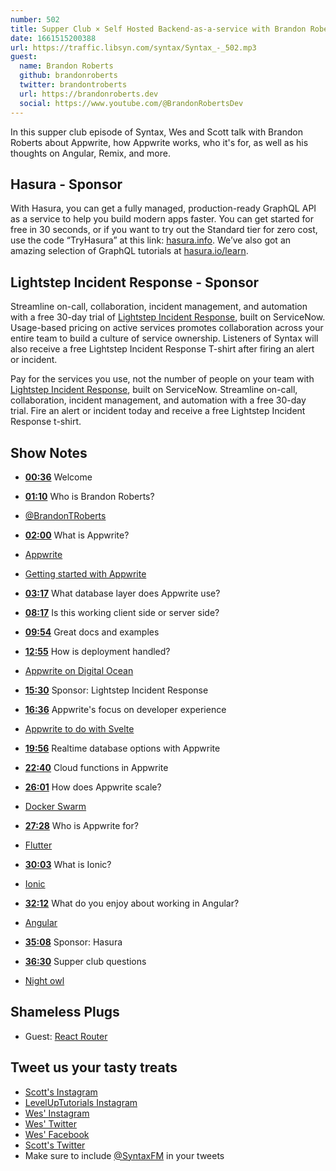```yaml
---
number: 502
title: Supper Club × Self Hosted Backend-as-a-service with Brandon Roberts
date: 1661515200388
url: https://traffic.libsyn.com/syntax/Syntax_-_502.mp3
guest:
  name: Brandon Roberts
  github: brandonroberts
  twitter: brandontroberts
  url: https://brandonroberts.dev
  social: https://www.youtube.com/@BrandonRobertsDev
---
```


In this supper club episode of Syntax, Wes and Scott talk with Brandon Roberts about Appwrite, how Appwrite works, who it's for, as well as his thoughts on Angular, Remix, and more.

## Hasura - Sponsor

With Hasura, you can get a fully managed, production-ready GraphQL API as a service to help you build modern apps faster. You can get started for free in 30 seconds, or if you want to try out the Standard tier for zero cost, use the code “TryHasura” at this link: [hasura.info](https://hasura.info/freetrial). We’ve also got an amazing selection of GraphQL tutorials at [hasura.io/learn](https://hasura.io/learn).

## Lightstep Incident Response  - Sponsor

Streamline on-call, collaboration, incident management, and automation with a free 30-day trial of [Lightstep Incident Response](http://lightstep.com/syntax), built on ServiceNow. Usage-based pricing on active services promotes collaboration across your entire team to build a culture of service ownership. Listeners of Syntax will also receive a free Lightstep Incident Response T-shirt after firing an alert or incident.

Pay for the services you use, not the number of people on your team with [Lightstep Incident Response](http://lightstep.com/syntax), built on ServiceNow. Streamline on-call, collaboration, incident management, and automation with a free 30-day trial. Fire an alert or incident today and receive a free Lightstep Incident Response t-shirt.

## Show Notes

* **[00:36](#t=00:36)** Welcome
* **[01:10](#t=01:10)** Who is Brandon Roberts?
* [@BrandonTRoberts](https://twitter.com/brandontroberts)
* **[02:00](#t=02:00)** What is Appwrite?
* [Appwrite](https://appwrite.io)
* [Getting started with Appwrite](https://appwrite.io/docs/getting-started-for-web)
* **[03:17](#t=03:17)** What database layer does Appwrite use?
* **[08:17](#t=08:17)** Is this working client side or server side?
* **[09:54](#t=09:54)** Great docs and examples
* **[12:55](#t=12:55)** How is deployment handled?
* [Appwrite on Digital Ocean](https://marketplace.digitalocean.com/apps/appwrite)
* **[15:30](#t=15:30)** Sponsor: Lightstep Incident Response
* **[16:36](#t=16:36)** Appwrite's focus on developer experience
* [Appwrite to do with Svelte](https://appwrite-todo-with-svelte.vercel.app/)

* **[19:56](#t=19:56)** Realtime database options with Appwrite
* **[22:40](#t=22:40)** Cloud functions in Appwrite
* **[26:01](#t=26:01)** How does Appwrite scale?
* [Docker Swarm](https://docs.docker.com/engine/swarm/)
* **[27:28](#t=27:28)** Who is Appwrite for?
* [Flutter](https://flutter.dev)
* **[30:03](#t=30:03)** What is Ionic?
* [Ionic](https://ionic.io)
* **[32:12](#t=32:12)** What do you enjoy about working in Angular?
* [Angular](https://angular.io)
* **[35:08](#t=35:08)** Sponsor: Hasura
* **[36:30](#t=36:30)** Supper club questions
* [Night owl](https://marketplace.visualstudio.com/items?itemName=sdras.night-owl)

## Shameless Plugs

* Guest: [React Router](https://reactrouter.com)

## Tweet us your tasty treats

* [Scott's Instagram](https://www.instagram.com/stolinski/)
* [LevelUpTutorials Instagram](https://www.instagram.com/LevelUpTutorials/)
* [Wes' Instagram](https://www.instagram.com/wesbos/)
* [Wes' Twitter](https://twitter.com/wesbos)
* [Wes' Facebook](https://www.facebook.com/wesbos.developer)
* [Scott's Twitter](https://twitter.com/stolinski)
* Make sure to include [@SyntaxFM](https://twitter.com/SyntaxFM) in your tweets

